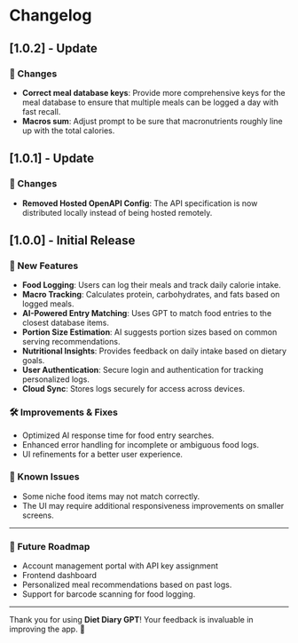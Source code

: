 # Changelog

## [1.0.2] - Update

### 🔧 Changes
- **Correct meal database keys**: Provide more comprehensive keys for the meal database to ensure that multiple meals can be logged a day with fast recall.
- **Macros sum**: Adjust prompt to be sure that macronutrients roughly line up with the total calories.

## [1.0.1] - Update

### 🔧 Changes
- **Removed Hosted OpenAPI Config**: The API specification is now distributed locally instead of being hosted remotely.

## [1.0.0] - Initial Release

### 🚀 New Features
- **Food Logging**: Users can log their meals and track daily calorie intake.
- **Macro Tracking**: Calculates protein, carbohydrates, and fats based on logged meals.
- **AI-Powered Entry Matching**: Uses GPT to match food entries to the closest database items.
- **Portion Size Estimation**: AI suggests portion sizes based on common serving recommendations.
- **Nutritional Insights**: Provides feedback on daily intake based on dietary goals.
- **User Authentication**: Secure login and authentication for tracking personalized logs.
- **Cloud Sync**: Stores logs securely for access across devices.

### 🛠 Improvements & Fixes
- Optimized AI response time for food entry searches.
- Enhanced error handling for incomplete or ambiguous food logs.
- UI refinements for a better user experience.

### 📌 Known Issues
- Some niche food items may not match correctly.
- The UI may require additional responsiveness improvements on smaller screens.

---

### 📢 Future Roadmap
- Account management portal with API key assignment
- Frontend dashboard
- Personalized meal recommendations based on past logs.
- Support for barcode scanning for food logging.

---

Thank you for using **Diet Diary GPT**! Your feedback is invaluable in improving the app. 🚀